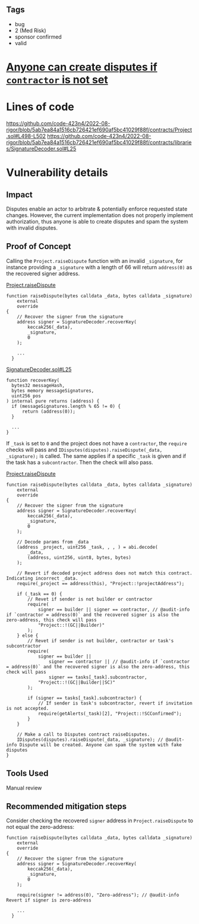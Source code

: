 ## Tags

- bug
- 2 (Med Risk)
- sponsor confirmed
- valid

# [Anyone can create disputes if `contractor` is not set](https://github.com/code-423n4/2022-08-rigor-findings/issues/327) 

# Lines of code

https://github.com/code-423n4/2022-08-rigor/blob/5ab7ea84a1516cb726421ef690af5bc41029f88f/contracts/Project.sol#L498-L502
https://github.com/code-423n4/2022-08-rigor/blob/5ab7ea84a1516cb726421ef690af5bc41029f88f/contracts/libraries/SignatureDecoder.sol#L25


# Vulnerability details

## Impact

Disputes enable an actor to arbitrate & potentially enforce requested state changes. However, the current implementation does not properly implement authorization, thus anyone is able to create disputes and spam the system with invalid disputes.

## Proof of Concept

Calling the `Project.raiseDispute` function with an invalid `_signature`, for instance providing a `_signature` with a length of 66 will return `address(0)` as the recovered signer address.

[Project.raiseDispute](https://github.com/code-423n4/2022-08-rigor/blob/5ab7ea84a1516cb726421ef690af5bc41029f88f/contracts/Project.sol#L498-L502)

```solidity
function raiseDispute(bytes calldata _data, bytes calldata _signature)
    external
    override
{
    // Recover the signer from the signature
    address signer = SignatureDecoder.recoverKey(
        keccak256(_data),
        _signature,
        0
    );

    ...
  }
```

[SignatureDecoder.sol#L25](https://github.com/code-423n4/2022-08-rigor/blob/5ab7ea84a1516cb726421ef690af5bc41029f88f/contracts/libraries/SignatureDecoder.sol#L25)

```solidity
function recoverKey(
  bytes32 messageHash,
  bytes memory messageSignatures,
  uint256 pos
) internal pure returns (address) {
  if (messageSignatures.length % 65 != 0) {
      return (address(0));
  }

  ...
}
```

If `_task` is set to `0` and the project does not have a `contractor`, the `require` checks will pass and `IDisputes(disputes).raiseDispute(_data, _signature);` is called. The same applies if a specific `_task` is given and if the task has a `subcontractor`. Then the check will also pass.

[Project.raiseDispute](https://github.com/code-423n4/2022-08-rigor/blob/5ab7ea84a1516cb726421ef690af5bc41029f88f/contracts/Disputes.sol#L84-L122)

```solidity
function raiseDispute(bytes calldata _data, bytes calldata _signature)
    external
    override
{
    // Recover the signer from the signature
    address signer = SignatureDecoder.recoverKey(
        keccak256(_data),
        _signature,
        0
    );

    // Decode params from _data
    (address _project, uint256 _task, , , ) = abi.decode(
        _data,
        (address, uint256, uint8, bytes, bytes)
    );

    // Revert if decoded project address does not match this contract. Indicating incorrect _data.
    require(_project == address(this), "Project::!projectAddress");

    if (_task == 0) {
        // Revet if sender is not builder or contractor
        require(
            signer == builder || signer == contractor, // @audit-info if `contractor = address(0)` and the recovered signer is also the zero-address, this check will pass
            "Project::!(GC||Builder)"
        );
    } else {
        // Revet if sender is not builder, contractor or task's subcontractor
        require(
            signer == builder ||
                signer == contractor || // @audit-info if `contractor = address(0)` and the recovered signer is also the zero-address, this check will pass
                signer == tasks[_task].subcontractor,
            "Project::!(GC||Builder||SC)"
        );

        if (signer == tasks[_task].subcontractor) {
            // If sender is task's subcontractor, revert if invitation is not accepted.
            require(getAlerts(_task)[2], "Project::!SCConfirmed");
        }
    }

    // Make a call to Disputes contract raiseDisputes.
    IDisputes(disputes).raiseDispute(_data, _signature); // @audit-info Dispute will be created. Anyone can spam the system with fake disputes
}
```

## Tools Used

Manual review

## Recommended mitigation steps

Consider checking the recovered `signer` address in `Project.raiseDispute` to not equal the zero-address:

```solidity
function raiseDispute(bytes calldata _data, bytes calldata _signature)
    external
    override
{
    // Recover the signer from the signature
    address signer = SignatureDecoder.recoverKey(
        keccak256(_data),
        _signature,
        0
    );

    require(signer != address(0), "Zero-address"); // @audit-info Revert if signer is zero-address

    ...
  }
```
